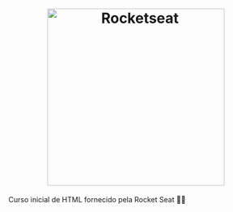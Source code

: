 <h1 align="center">
     <a href="https://rocketseat.com.br" target="_blank"> 
       <img alt="Rocketseat" title="#Rocketseat" src="https://user-images.githubusercontent.com/83096774/160294512-7c3565e4-257a-43fb-b860-220d49e8308c.svg" width="350px" />
    </a>
  </h1>

<div>
  <p>Curso inicial de HTML fornecido pela Rocket Seat 🚀💺</p>
</div>
